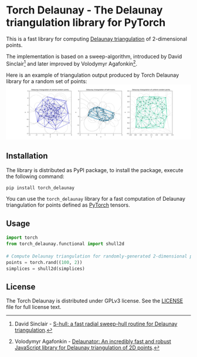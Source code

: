 # Torch Delaunay - The Delaunay triangulation library for PyTorch

This is a fast library for computing [Delaunay triangulation](https://en.wikipedia.org/wiki/Delaunay_triangulation)
of 2-dimensional points.

The implementation is based on a sweep-algorithm, introduced by David Sinclair[^1] and later
improved by Volodymyr Agafonkin[^2].

Here is an example of triangulation output produced by Torch Delaunay library for a random set of
points:
![example](docs/index.jpg)

## Installation

The library is distributed as PyPI package, to install the package, execute the following
command:
```sh
pip install torch_delaunay
```

You can use the `torch_delaunay` library for a fast computation of Delaunay triangulation for
points defined as [PyTorch](https://pytorch.org) tensors.

## Usage

```py
import torch
from torch_delaunay.functional import shull2d

# Compute Delaunay triangulation for randomly-generated 2-dimensional points.
points = torch.rand((100, 2))
simplices = shull2d(simplices)
```

## License

The Torch Delaunay is distributed under GPLv3 license. See the [LICENSE](LICENSE) file for full
license text.


[^1]: David Sinclair - [S-hull: a fast radial sweep-hull routine for Delaunay triangulation](https://arxiv.org/abs/1604.01428).

[^2]: Volodymyr Agafonkin - [Delaunator: An incredibly fast and robust JavaScript library for Delaunay triangulation of 2D points](https://github.com/mapbox/delaunator).
